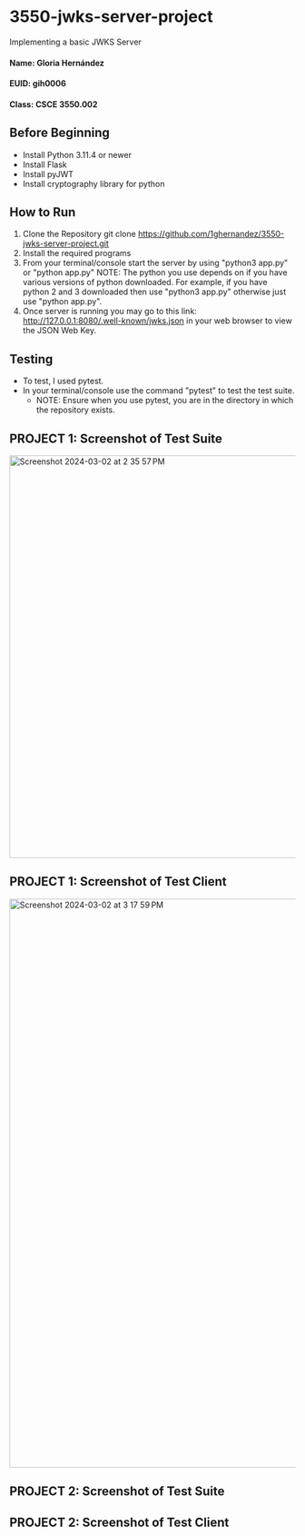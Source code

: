 # 3550-jwks-server-project
Implementing a basic JWKS Server

#### Name: Gloria Hernández
#### EUID: gih0006
#### Class: CSCE 3550.002

## Before Beginning 
- Install Python 3.11.4 or newer
- Install Flask
- Install pyJWT
- Install cryptography library for python

## How to Run
1. Clone the Repository
    git clone https://github.com/1ghernandez/3550-jwks-server-project.git
2. Install the required programs
3. From your terminal/console start the server by using
    "python3 app.py" or "python app.py"
    NOTE: The python you use depends on if you have various versions of python downloaded. 
    For example, if you have python 2 and 3 downloaded then use "python3 app.py" otherwise just use "python app.py".
4.  Once server is running you may go to this link: 
    http://127.0.0.1:8080/.well-known/jwks.json in your web browser to view the JSON Web Key.

## Testing
- To test, I used pytest. 
- In your terminal/console use the command "pytest" to test the test suite. 
    - NOTE: Ensure when you use pytest, you are in the directory in which the repository exists.
 
## PROJECT 1: Screenshot of Test Suite 
<img width="709" alt="Screenshot 2024-03-02 at 2 35 57 PM" src="https://github.com/1ghernandez/3550-jwks-server-project/assets/106200515/e71d2e11-ff8e-4f4a-98b4-7f12c60b1c71">

## PROJECT 1: Screenshot of Test Client
<img width="1002" alt="Screenshot 2024-03-02 at 3 17 59 PM" src="https://github.com/1ghernandez/3550-jwks-server-project/assets/106200515/16b718d0-0c68-4b31-a487-3a6720115d4a">

## PROJECT 2: Screenshot of Test Suite 

## PROJECT 2: Screenshot of Test Client




